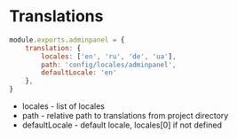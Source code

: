 # Translations

```javascript
module.exports.adminpanel = {
    translation: {
        locales: ['en', 'ru', 'de', 'ua'],
        path: 'config/locales/adminpanel',
        defaultLocale: 'en'
    },
}
```

- locales - list of locales
- path - relative path to translations from project directory
- defaultLocale - default locale, locales[0] if not defined



